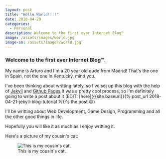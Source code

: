 ```yaml
---
layout: post
title: "Hello World!!!!"
date: 2018-04-20
categories:
  - Personal
description: Welcome to the first ever Internet Blog™
image: /assets/images/world.jpg
image-sm: /assets/images/world.jpg
---
```


### Welcome to the first ever Internet Blog™.

My name is Arturo and I'm a 20 year old dude from Madrid! That's the one in Spain, not the one in Kentucky, mind you.

I've been thinking about writting lately, so I've set up this blog with the help of [Jekyll](https://jekyllrb.com/) and [Github Pages](https://pages.github.com/).It was a pretty cool process, so I'm definitely going to write a post about it (EDIT: [here]({{site.baseurl}}{% post_url 2018-04-21-jekyll-blog-tutorial %})'s the post 😊)

I'll be writting about Web Development, Game Design, Programming and all the other good things in life.

Hopefully you will like it as much as I enjoy writting it.

Here's a picture of my cousin's cat:

<figure>
  <img src="{{site.baseurl}}/assets/images/granizo.jpg" alt="This is my cousin's cat."/>
  <figcaption>This is my cousin's cat.</figcaption>
</figure>
